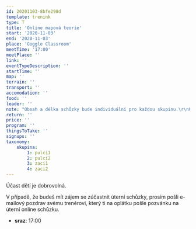 ```yaml
---
id: 20201103-8bfe298d
template: trenink
type: T
title: 'Online mapová teorie'
start: '2020-11-03'
end: '2020-11-03'
place: 'Goggle Classroom'
meetTime: '17:00'
meetPlace: ''
link: ''
eventTypeDescription: ''
startTime: ''
map: ''
terrain: ''
transport: ''
accomodation: ''
food: ''
leader: ''
note: "Obsah a délka schůzky bude individuální pro každou skupinu.\r\nÚčast dětí je dobrovolná.\r\nSkupince Žabičky se omlouváme, ale s ohledem na věk dětí, nám přijde přiměřené pro ně online schůzky neorganizovat. Každopádně i pro vás jsou připraveny mapové tréninky, aby jste mohli s dětmi o víkendu vyrazit do lesa s mapou.\r\n\r\nV případě, že budeš mít zájem se zúčastnit úterní schůzky, prosím pošli e-mailový pozdrav svému trenérovi, který ti na oplátku pošle pozvánku na úterní online schůzku. \r\n\r\nPro úplnost kontakty na jednotlivé trenéry:\r\nPulci 1 - Lenka Kočová - kocovalenka@gmail.com\r\nPulci 2 - Lenka Hrušková - japkolenka@gmail.com\r\nŽáci 1 - Andrea Firešová - a.firesova@seznam.cz\r\nŽáci 2 - Luděk Finstrle - luf@seznam.cz\r\n\r\nTěšíme se na vás."
return: ''
price: ''
program: ''
thingsToTake: ''
signups: ''
taxonomy:
    skupina:
        1: pulci1
        2: pulci2
        3: zaci1
        4: zaci2
---
```


Účast dětí je dobrovolná.  

V případě, že budeš mít zájem se zúčastnit úterní schůzky, prosím pošli e-mailový pozdrav svému trenérovi, který ti na oplátku pošle pozvánku na úterní online schůzku.

*   **sraz**: 17:00